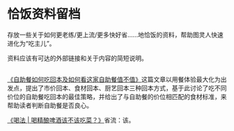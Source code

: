# 恰饭资料留档

存放一些关于如何更老练/更上流/更多快好省……地恰饭的资料，帮助图灵人快速进化为“吃主儿”。

资料应该有可达的外部链接和关于内容的简短说明。

## 
[《自助餐如何吃回本及如何看这家自助餐值不值》](http://mp.weixin.qq.com/s?__biz=MzI2NDkyMTY2NQ==&mid=2247493803&idx=1&sn=63f8e01ed941373854fe184dc33c6094&chksm=eaa79f85ddd016935b5d3b2665aecc320d929966bdefc0109eeb51f5c5d09c895793f8b26a55&mpshare=1&scene=23&srcid=0717G0jNSrt9Z8H743DXkl45&sharer_shareinfo=62e87ead815ef0575953934c9c8eb8c1&sharer_shareinfo_first=62e87ead815ef0575953934c9c8eb8c1#rd)这篇文章以用餐体验最大化为出发点，提出了市价回本、食材回本、厨艺回本三种回本方式，基于此讨论了吃不同价位的自助餐吃回本的最佳策略，并给出了与自助餐的价位相匹配的食材标准，来帮助读者判断自助餐是否良心。

[《喝法 | 喝精酿啤酒该不该吃菜？》](https://www.gcores.com/articles/114336)省流：该。